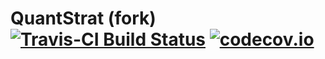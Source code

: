 QuantStrat (fork) [![Travis-CI Build Status](https://travis-ci.org/cloudcello/quantstrat.svg?branch=master)](https://travis-ci.org/cloudcello/quantstrat) [![codecov.io](https://codecov.io/github/cloudcello/quantstrat/coverage.svg?branch=master)](https://codecov.io/github/cloudcello/quantstrat?branch=master)
============
